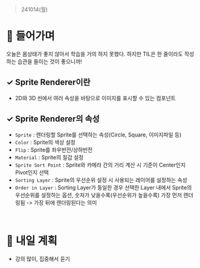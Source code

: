﻿> 241014(월)

# 📍 들어가며
오늘은 몸상태가 좋지 않아서 학습을 거의 하지 못했다. 하지만 TIL은 한 줄이라도 작성하는 습관을 들이는 것이 좋으니까!

## ✓ Sprite Renderer이란
- 2D와 3D 씬에서 여러 속성을 바탕으로 이미지를 표시할 수 있는 컴포넌트

## ✓ Sprite Renderer의 속성
- `Sprite`
    : 렌더링할 Sprite를 선택하는 속성(Circle, Square, 이미지파일 등)
- `Color`
    : Sprite의 색상 설정
- `Flip`
    : Sprite를 좌우반전/상하반전
- `Material`
    : Sprite의 질갑 설정
- `Sprite Sort Point`
    : Sprite와 카메라 간의 거리 계산 시 기준이 Center인지 Pivot인지 선택
- `Sorting Layer`
    : Sprite의 우선순위 설정 시 사용되는 레이어를 설정하는 속성
- `Order in Layer`
    : Sorting Layer가 동일한 경우 선택한 Layer 내에서 Sprite의 우선순위를 설정하는 옵션, 숫자가 낮을수록(우선순위가 높을수록) 가장 먼저 렌더링됨 -> 가장 뒤에 렌더링된다는 의미

<br>

# 📍 내일 계획
- 강의 많이, 집중해서 듣기